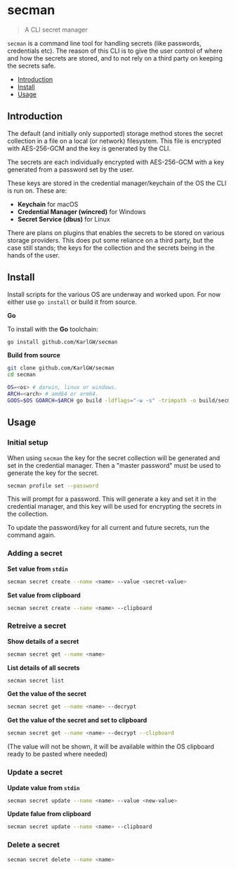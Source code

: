 # secman

> A CLI secret manager

`secman` is a command line tool for handling secrets (like passwords, credentials etc). The reason of this CLI
is to give the user control of where and how the secrets are stored, and to not rely on a third party on keeping
the secrets safe.

* [Introduction](#introduction)
* [Install](#install)
* [Usage](#usage)


## Introduction

The default (and initially only supported) storage method stores the secret collection in a file on a local (or network) filesystem.
This file is encrypted with AES-256-GCM and the key is generated by the CLI.

The secrets are each individually encrypted with AES-256-GCM with a key generated from a password set by the user.

These keys are stored in the credential manager/keychain of the OS the CLI is run on. These are:

* **Keychain** for macOS
* **Credential Manager (wincred)** for Windows
* **Secret Service (dbus)** for Linux

There are plans on plugins that enables the secrets to be stored on various storage providers. This does put
some reliance on a third party, but the case still stands; the keys for the collection and the secrets being
in the hands of the user.

## Install

Install scripts for the various OS are underway and worked upon. For now either use `go install` or build it from source.

**Go**

To install with the **Go** toolchain:

```sh
go install github.com/KarlGW/secman
```

**Build from source**

```sh
git clone github.com/KarlGW/secman
cd secman

OS=<os> # darwin, linux or windows.
ARCH=<arch> # amd64 or arm64.
GOOS=$OS GOARCH=$ARCH go build -ldflags="-w -s" -trimpath -o build/secman cmd/secman/main.go
```

## Usage

### Initial setup

When using `secman` the key for the secret collection will be generated and set in the credential manager. Then
a "master password" must be used to generate the key for the secret.

```sh
secman profile set --password
```

This will prompt for a password. This will generate a key and set it in the credential manager, and this key will
be used for encrypting the secrets in the collection.

To update the password/key for all current and future secrets, run the command again.

### Adding a secret

**Set value from `stdin`**

```sh
secman secret create --name <name> --value <secret-value>
```

**Set value from clipboard**

```sh
secman secret create --name <name> --clipboard
```

### Retreive a secret

**Show details of a secret**

```sh
secman secret get --name <name>
```

**List details of all secrets**

```sh
secman secret list
```

**Get the value of the secret**

```sh
secman secret get --name <name> --decrypt
```

**Get the value of the secret and set to clipboard**

```sh
secman secret get --name <name> --decrypt --clipboard
```
(The value will not be shown, it will be available within the OS clipboard ready to be pasted where needed)

### Update a secret

**Update value from `stdin`**

```sh
secman secret update --name <name> --value <new-value>
```

**Update falue from clipboard**

```sh
secman secret update --name <name> --clipboard
```

### Delete a secret

```sh
secman secret delete --name <name>
```
